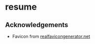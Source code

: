# resume

## Acknowledgements

- Favicon from [realfavicongenerator.net](https://realfavicongenerator.net/)
